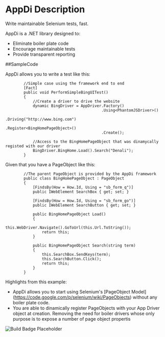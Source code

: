 # AppDi Description

Write maintainable Selenium tests, fast.

AppDi is a .NET library designed to:

* Eliminate boiler plate code
* Encourage maintainable tests
* Provide transparent reporting

##SampleCode

AppDi allows you to write a test like this:

```
        //Simple case using the framework end to end
        [Fact]
        public void PerformSimpleBingUITest()
        {
            //Create a driver to drive the website
            dynamic BingDriver = AppDriver.Factory()
                                          .Using<PhantomJSDriver>()
                                          .Driving("http://www.bing.com")
                                          .Register<BingHomePageObject>()
                                          .Create();
            
            //Access to the BingHomePageObject that was dinamycally registed with our driver
            BingDriver.BingHome.Load().Search("Denali");
        }
```

Given that you have a PageObject like this:

```
        //The parent PageObject is provided by the AppDi framework
        public class BingHomePageObject : PageObject
        {
            [FindsBy(How = How.Id, Using = "sb_form_q")]
            public IWebElement SearchBox { get; set; }

            [FindsBy(How = How.Id, Using = "sb_form_go")]
            public IWebElement SearchButton { get; set; }

            public BingHomePageObject Load()
            {
                this.WebDriver.Navigate().GoToUrl(this.Url.ToString());
                return this;
            }

            public BingHomePageObject Search(string term)
            {
                this.SearchBox.SendKeys(term);
                this.SearchButton.Click();
                return this;
            }
        }
```
Highlights from this example:

* AppDi allows you to start using Selenium's [PageObject Model] (https://code.google.com/p/selenium/wiki/PageObjects) without any boiler plate code.
* You are able to dinamically register PageObjects with your App Driver object at creation. Removing the need for boiler drivers whose only purpose is to expose a number of page object propertis



![Build Badge Placeholder](https://mavil.visualstudio.com/DefaultCollection/_apis/public/build/definitions/19319cdc-2a49-457c-bb5a-3f377d03af28/6/badge "Build Status")


